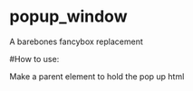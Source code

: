# popup_window
A barebones fancybox replacement

#How to use:

Make a parent element to hold the pop up html
<div id="parentElement"></div>

<script>

	// make a variable for the html content that will be displayed in the pop up
	let modalHtml = `<p>Some text in the Modal..</p>`;

	// make the pop-up with 
	/*	
 		modal name
		Your html
		the id of the containing element (parent element)
		Auto open (bool - default is false) if true will open the modal on load
		closeButton (bool - default is true) if true will make a X / close button in the upper right corner
		backgroundClickClose (bool  default is false) if true will close the pop-up when user clicks outside the pop-up
  	*/
	
	makeModal('testmodal', modalHtml, 'parentElement', false, true, false);
	
</script>
